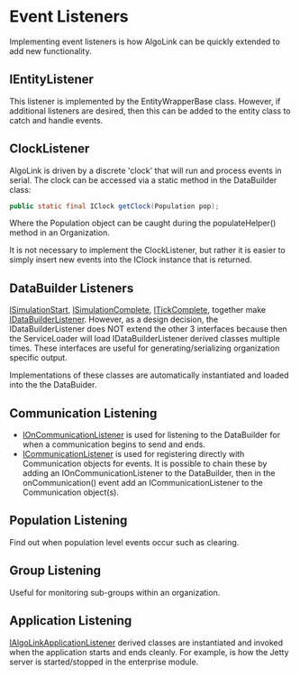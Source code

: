 # Event Listeners

Implementing event listeners is how AlgoLink can be quickly extended to add new functionality.

## IEntityListener

This listener is implemented by the EntityWrapperBase class. However, if additional listeners are desired, then this can be added to the entity class to catch and handle events.

## ClockListener

AlgoLink is driven by a discrete 'clock' that will run and process events in serial. The clock can be accessed via a static method in the DataBuilder class:

```java
public static final IClock getClock(Population pop);
```

Where the Population object can be caught during the populateHelper() method in an Organization.

It is not necessary to implement the ClockListener, but rather it is easier to simply insert new events into the IClock instance that is returned.

## DataBuilder Listeners

[ISimulationStart](listeners/ISimulationStart.java), [ISimulationComplete](listeners/ISimulationComplete.java), [ITickComplete](listeners/ITickComplete.java), together make [IDataBuilderListener](listeners/IDataBuilderListener.java). However, as a design decision, the IDataBuilderListener does NOT extend the other 3 interfaces because then the ServiceLoader will load IDataBuilderListener derived classes multiple times. These interfaces are useful for generating/serializing organization specific output.

Implementations of these classes are automatically instantiated and loaded into the the DataBuider.

## Communication Listening

 - [IOnCommunicationListener](listeners/IOnCommunicationListener.java) is used for listening to the DataBuilder for when a communication begins to send and ends.
 - [ICommunicationListener](listeners/ICommunicationListener.java) is used for registering directly with Communication objects for events. It is possible to chain these by adding an IOnCommunicationListener to the DataBuilder, then in the onCommunication() event add an ICommunicationListener to the Communication object(s).

## Population Listening

Find out when population level events occur such as clearing.

## Group Listening

Useful for monitoring sub-groups within an organization.

## Application Listening

[IAlgoLinkApplicationListener](listeners/IAlgoLinkApplicationListener.java) derived classes are instantiated and invoked when the application starts and ends cleanly.  For example, is how the Jetty server is started/stopped in the enterprise module.
